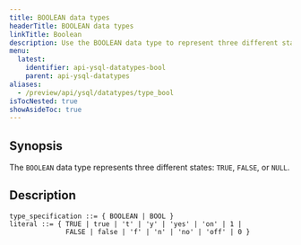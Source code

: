 ```yaml
---
title: BOOLEAN data types
headerTitle: BOOLEAN data types
linkTitle: Boolean
description: Use the BOOLEAN data type to represent three different states - TRUE, FALSE, or NULL.
menu:
  latest:
    identifier: api-ysql-datatypes-bool
    parent: api-ysql-datatypes
aliases:
  - /preview/api/ysql/datatypes/type_bool
isTocNested: true
showAsideToc: true
---
```


## Synopsis

The `BOOLEAN` data type represents three different states: `TRUE`, `FALSE`, or `NULL`.

## Description

```
type_specification ::= { BOOLEAN | BOOL }
literal ::= { TRUE | true | 't' | 'y' | 'yes' | 'on' | 1 |
              FALSE | false | 'f' | 'n' | 'no' | 'off' | 0 }
```
